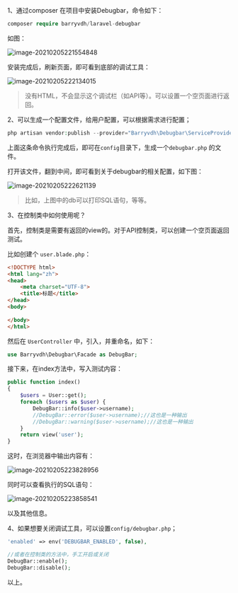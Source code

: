 

1、通过composer 在项目中安装Debugbar，命令如下：

```php
composer require barryvdh/laravel-debugbar
```

如图：

![image-20210205221554848](https://img.zxdmy.com/md/20210206225234.png)

安装完成后，刷新页面，即可看到底部的调试工具：

![image-20210205222134015](https://img.zxdmy.com/md/20210206225236.png)

>   没有HTML，不会显示这个调试栏（如API等）。可以设置一个空页面进行返回。

2、可以生成一个配置文件，给用户配置，可以根据需求进行配置；

```php
php artisan vendor:publish --provider="Barryvdh\Debugbar\ServiceProvider"
```

上面这条命令执行完成后，即可在`config`目录下，生成一个`debugbar.php` 的文件。

打开该文件，翻到中间，即可看到关于debugbar的相关配置，如下图：

![image-20210205222621139](https://img.zxdmy.com/md/20210206225239.png)

>   比如，上图中的db可以打印SQL语句，等等。

3、在控制类中如何使用呢？

首先，控制类是需要有返回的view的。对于API控制类，可以创建一个空页面返回测试。

比如创建个 `user.blade.php`：

```html
<!DOCTYPE html>
<html lang="zh">
<head>
    <meta charset="UTF-8">
    <title>标题</title>
</head>
<body>
    
</body>
</html>
```

然后在 `UserController` 中，引入，并重命名，如下：

```php
use Barryvdh\Debugbar\Facade as DebugBar;
```

接下来，在index方法中，写入测试内容：

```php
public function index()
{
    $users = User::get();
    foreach ($users as $user) {
        DebugBar::info($user->username);
        //DebugBar::error($user->username);//这也是一种输出
        //DebugBar::warning($user->username);//这也是一种输出
    }
    return view('user');
}
```

这时，在浏览器中输出内容有：

![image-20210205223828956](https://img.zxdmy.com/md/20210206225243.png)

同时可以查看执行的SQL语句：

![image-20210205223858541](https://img.zxdmy.com/md/20210206225246.png)

以及其他信息。

4、如果想要关闭调试工具，可以设置`config/debugbar.php`；

```php
'enabled' => env('DEBUGBAR_ENABLED', false),

//或者在控制类的方法中，手工开启或关闭
DebugBar::enable();
DebugBar::disable();
```

以上。